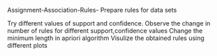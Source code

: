 Assignment-Association-Rules-
Prepare rules for data sets

Try different values of support and confidence. Observe the change in number of rules for different support,confidence values
Change the minimum length in apriori algorithm
Visulize the obtained rules using different plots
